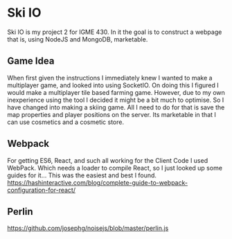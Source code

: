 # Ski IO
Ski IO is my project 2 for IGME 430. In it the goal is to construct a webpage that is, using NodeJS and MongoDB, marketable.

## Game Idea
When first given the instructions I immediately knew I wanted to make a multiplayer game, and looked into using SocketIO. On doing this I figured I would make a multiplayer tile based farming game. However, due to my own inexperience using the tool I decided it might be a bit much to optimise. So I have changed into making a skiing game. All I need to do for that is save the map properties and player positions on the server. Its marketable in that I can use cosmetics and a cosmetic store.

## Webpack
For getting ES6, React, and such all working for the Client Code I used WebPack. Which needs a loader to compile React, so I just looked up some guides for it... This was the easiest and best I found.
https://hashinteractive.com/blog/complete-guide-to-webpack-configuration-for-react/

## Perlin
https://github.com/josephg/noisejs/blob/master/perlin.js